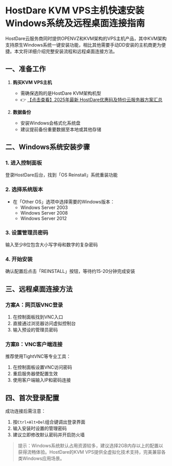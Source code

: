 # HostDare KVM VPS主机快速安装Windows系统及远程桌面连接指南

HostDare云服务商同时提供OPENVZ和KVM架构的VPS主机产品，其中KVM架构支持原生Windows系统一键安装功能，相比其他需要手动DD安装的主机商更为便捷。本文将详细介绍完整安装流程和远程桌面连接方法。

## 一、准备工作

1. **购买KVM VPS主机**  
   - 需确保选购的是HostDare KVM架构机型
   - 👉 [【点击查看】2025年最新 HostDare优惠码及特价云服务器方案汇总](https://bit.ly/hostdare)

2. **数据备份**  
   - 安装Windows会格式化系统盘
   - 建议提前备份重要数据至本地或其他存储

## 二、Windows系统安装步骤

### 1. 进入控制面板
登录HostDare后台，找到「OS Reinstall」系统重装功能

### 2. 选择系统版本
- 在「Other OS」选项中选择需要的Windows版本：
  - Windows Server 2003
  - Windows Server 2008
  - Windows Server 2012

### 3. 设置管理员密码
输入至少8位包含大小写字母和数字的复杂密码

### 4. 开始安装
确认配置后点击「REINSTALL」按钮，等待约15-20分钟完成安装

## 三、远程桌面连接方法

### 方案A：网页版VNC登录
1. 在控制面板找到VNC入口
2. 直接通过浏览器访问虚拟控制台
3. 输入预设的管理员密码

### 方案B：VNC客户端连接
推荐使用TightVNC等专业工具：
1. 在控制面板设置VNC访问密码
2. 重启服务器使配置生效
3. 使用客户端输入IP和密码连接

## 四、首次登录配置
成功连接后需注意：
1. 按`Ctrl+Alt+Del`组合键调出登录界面
2. 输入安装时设置的管理密码
3. 建议立即修改默认密码并开启防火墙

> 提示：Windows系统默认占用资源较多，建议选择2GB内存以上的配置以获得流畅体验。HostDare的KVM VPS提供全虚拟化技术支持，完美兼容各类Windows应用场景。